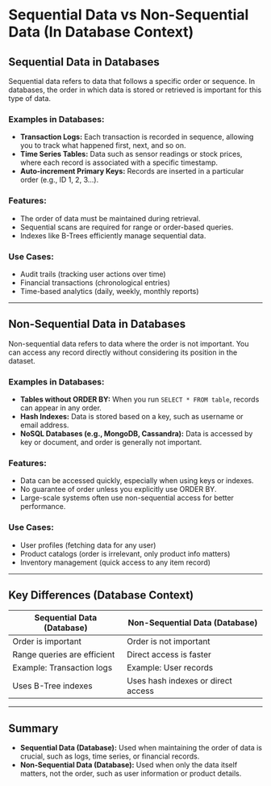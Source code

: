 # Sequential Data vs Non-Sequential Data (In Database Context)

## Sequential Data in Databases

Sequential data refers to data that follows a specific order or sequence. In databases, the order in which data is stored or retrieved is important for this type of data.

### Examples in Databases:
- **Transaction Logs:** Each transaction is recorded in sequence, allowing you to track what happened first, next, and so on.
- **Time Series Tables:** Data such as sensor readings or stock prices, where each record is associated with a specific timestamp.
- **Auto-increment Primary Keys:** Records are inserted in a particular order (e.g., ID 1, 2, 3...).

### Features:
- The order of data must be maintained during retrieval.
- Sequential scans are required for range or order-based queries.
- Indexes like B-Trees efficiently manage sequential data.

### Use Cases:
- Audit trails (tracking user actions over time)
- Financial transactions (chronological entries)
- Time-based analytics (daily, weekly, monthly reports)

---

## Non-Sequential Data in Databases

Non-sequential data refers to data where the order is not important. You can access any record directly without considering its position in the dataset.

### Examples in Databases:
- **Tables without ORDER BY:** When you run `SELECT * FROM table`, records can appear in any order.
- **Hash Indexes:** Data is stored based on a key, such as username or email address.
- **NoSQL Databases (e.g., MongoDB, Cassandra):** Data is accessed by key or document, and order is generally not important.

### Features:
- Data can be accessed quickly, especially when using keys or indexes.
- No guarantee of order unless you explicitly use ORDER BY.
- Large-scale systems often use non-sequential access for better performance.

### Use Cases:
- User profiles (fetching data for any user)
- Product catalogs (order is irrelevant, only product info matters)
- Inventory management (quick access to any item record)

---

## Key Differences (Database Context)

| Sequential Data (Database)      | Non-Sequential Data (Database)   |
|---------------------------------|----------------------------------|
| Order is important              | Order is not important           |
| Range queries are efficient     | Direct access is faster          |
| Example: Transaction logs       | Example: User records            |
| Uses B-Tree indexes             | Uses hash indexes or direct access|

---

## Summary

- **Sequential Data (Database):** Used when maintaining the order of data is crucial, such as logs, time series, or financial records.
- **Non-Sequential Data (Database):** Used when only the data itself matters, not the order, such as user information or product details.
